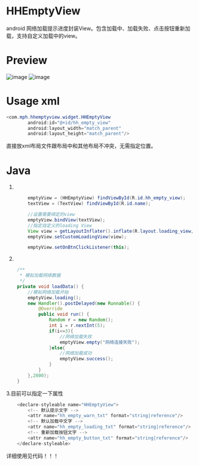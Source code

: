 # HHEmptyView
android 网络加载提示进度封装View。包含加载中、加载失败、点击按钮重新加载，支持自定义加载中的view。
# Preview
 ![image](https://github.com/hcs-xph/HHEmptyView/blob/master/screen/Screenshot_2016-09-18-17-35-39.png)
 ![image](https://github.com/hcs-xph/HHEmptyView/blob/master/screen/Screenshot_2016-09-18-17-35-48.png)
# Usage xml
```java  
<com.mph.hhemptyview.widget.HHEmptyView
        android:id="@+id/hh_empty_view"
        android:layout_width="match_parent"
        android:layout_height="match_parent"/>
```
直接放xml布局文件跟布局中和其他布局不冲突，无需指定位置。
# Java
1.
```java
        emptyView = (HHEmptyView) findViewById(R.id.hh_empty_view);
        textView = (TextView) findViewById(R.id.name);

        //设置需要绑定的view
        emptyView.bindView(textView);
        //指定自定义的loading View
        View view = getLayoutInflater().inflate(R.layout.loading_view, null);
        emptyView.setCustomLoadingView(view);

        emptyView.setOnBtnClickListener(this);
```
2.
```java
    /**
     * 模拟加载网络数据
     */
    private void loadData() {
        //模拟网络加载开始
        emptyView.loading();
        new Handler().postDelayed(new Runnable() {
            @Override
            public void run() {
                Random r = new Random();
                int i = r.nextInt(5);
                if(i<=3){
                    //网络加载失败
                    emptyView.empty("网络连接失败");
                }else{
                    //网络加载成功
                    emptyView.success();
                }
            }
        },2000);
    }
```
3.目前可以指定一下属性
```java
    <declare-styleable name="HHEmptyView">
        <!-- 默认提示文字 -->
        <attr name="hh_empty_warn_txt" format="string|reference"/>
        <!-- 默认加载中文字 -->
        <attr name="hh_empty_loading_txt" format="string|reference"/>
        <!-- 重新加载按钮文字 -->
        <attr name="hh_empty_button_txt" format="string|reference"/>
    </declare-styleable>
```
详细使用见代码！！！
